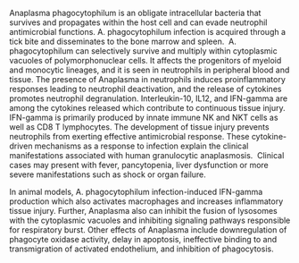 Anaplasma phagocytophilum is an obligate intracellular bacteria that survives and propagates within the host cell and can evade neutrophil antimicrobial functions. A. phagocytophilum infection is acquired through a tick bite and disseminates to the bone marrow and spleen.  A. phagocytophilum can selectively survive and multiply within cytoplasmic vacuoles of polymorphonuclear cells. It affects the progenitors of myeloid and monocytic lineages, and it is seen in neutrophils in peripheral blood and tissue. The presence of Anaplasma in neutrophils induces proinflammatory responses leading to neutrophil deactivation, and the release of cytokines promotes neutrophil degranulation. Interleukin-10, IL12, and IFN-gamma are among the cytokines released which contribute to continuous tissue injury. IFN-gamma is primarily produced by innate immune NK and NKT cells as well as CD8 T lymphocytes. The development of tissue injury prevents neutrophils from exerting effective antimicrobial response. These cytokine-driven mechanisms as a response to infection explain the clinical manifestations associated with human granulocytic anaplasmosis.  Clinical cases may present with fever, pancytopenia, liver dysfunction or more severe manifestations such as shock or organ failure.

In animal models, A. phagocytophilum infection-induced IFN-gamma production which also activates macrophages and increases inflammatory tissue injury. Further, Anaplasma also can inhibit the fusion of lysosomes with the cytoplasmic vacuoles and inhibiting signaling pathways responsible for respiratory burst. Other effects of Anaplasma include downregulation of phagocyte oxidase activity, delay in apoptosis, ineffective binding to and transmigration of activated endothelium, and inhibition of phagocytosis.